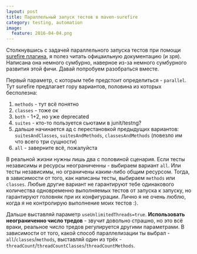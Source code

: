 ```yaml
---
layout: post
title: Параллельный запуск тестов в maven-surefire
category: testing, automation
image:
  feature: 2016-04-04.png
---
```


Столкнувшись с задачей параллельного запуска тестов при помощи [surefire плагина](http://maven.apache.org/surefire/maven-surefire-plugin/index.html), я полез читать офицаильную документацию (и зря). Написана она немного сумбурно, наверное из-за немного сумбурного развития этой фичи. Давай попробуем разобраться вместе.

Первый параметр, с которым тебе предстоит определиться - `parallel`. Тут surefire предлагает гору вариантов, половина из которых бесполезна:

 1. `methods` - тут всё понятно
 2. `classes` - тоже ок
 3. `both` - 1+2, но уже deprecated
 4. `suites` - кто-то пользуется сьютами в junit/testng?
 5. дальше начинается ад с перестановкой предыдущих вариантов: `suitesAndClasses`, `suitesAndMethods`, `classesAndMethods` (повезло им что всего три сущности)
 6.  `all` - заверните всё, пожалуйста

 В реальной жизни нужны лишь два с половиной сценария. Если тесты независимы и ресурсы неограниченны - выбираем вариант `all`. Или тесты независимы, но ограничены каким-либо общим ресурсом. Тогда, в зависимости от того, как написаны тесты, выбираем `methods` или `classes`. Любые другие вариант не гарантируют тебе одинакового количества одновременно выполняемых тестов от запуска к запуску, но гарантируют головняк при их конфигурации. Лично я не очень люблю, когда я не контролирую выполнение моих тестов :).

 Дальше выставляй параметр `useUnlimitedThreads=true`. __Использовать неограниченно число тредов__ - звучит довольно страшно, но это всё враки, реальное число тредов регулируется другими параметрами. В зависимости от того, какой способ параллелизации ты выбрал - `all`/`classes`/`methods`, выставляй один из трёх - `threadCount`/`threadCountClasses`/`threadCountMethods`.
